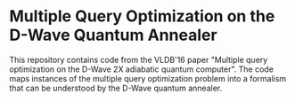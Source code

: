 # Multiple Query Optimization on the D-Wave Quantum Annealer

This repository contains code from the VLDB'16 paper "Multiple query optimization on the D-Wave 2X adiabatic quantum computer". The code maps instances of the multiple query optimization problem into a formalism that can be understood by the D-Wave quantum annealer. 
